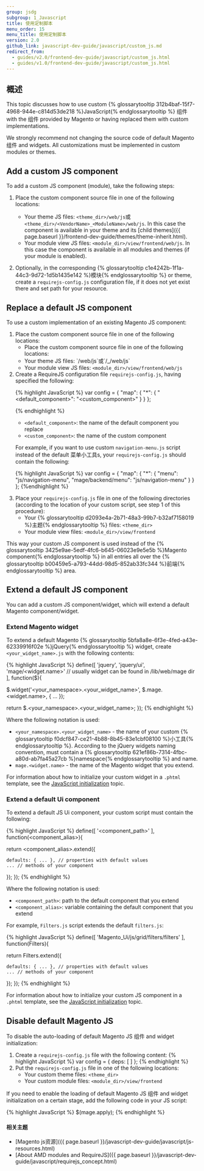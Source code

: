 ```yaml
---
group: jsdg
subgroup: 1_Javascript
title: 使用定制脚本
menu_order: 15
menu_title: 使用定制脚本
version: 2.0
github_link: javascript-dev-guide/javascript/custom_js.md
redirect_from:
  - guides/v2.0/frontend-dev-guide/javascript/custom_js.html
  - guides/v1.0/frontend-dev-guide/javascript/custom_js.html
---
```


<h2 id="custom_js_overview">概述</h2>
This topic discusses how to use custom {% glossarytooltip 312b4baf-15f7-4968-944e-c814d53de218 %}JavaScript{% endglossarytooltip %} 组件 with the 组件 provided by Magento or having replaced them with custom implementations.

We strongly recommend not changing the source code of default Magento组件 and widgets. All customizations must be implemented in custom modules or themes.

## Add a custom JS component 

To add a custom JS component (module), take the following steps:

1. Place the custom component source file in one of the following locations:
	- Your theme JS files: `<theme_dir>/web/js`或`<theme_dir>/<VendorName>_<ModuleName>/web/js`. In this case the component is available in your theme and its [child themes]({{ page.baseurl }}/frontend-dev-guide/themes/theme-inherit.html). 
	- Your module view JS files: `<module_dir>/view/frontend/web/js`. In this case the component is available in all modules and themes (if your module is enabled). 

2. Optionally, in the corresponding {% glossarytooltip c1e4242b-1f1a-44c3-9d72-1d5b1435e142 %}模块{% endglossarytooltip %} or theme, create a `requirejs-config.js` configuration file, if it does not yet exist there and set path for your resource.


<h2 id="js_replace">Replace a default JS component</h2>

To use a custom implementation of an existing Magento JS component:
<ol>
  <li markdown="1">Place the custom component source file in one of
  the following locations:
<ul>
  <li markdown="1">Place the custom component source file in one of
  the following locations:
  </li>
</ul>
<ul>
  <li markdown="1">Your theme JS files: `/web/js`或`/_/web/js`
  </li>
  <li>Your module view JS files:
  <code>&lt;module_dir&gt;/view/frontend/web/js</code>
  </li>
</ul>
  </li>
  <li markdown="1">Create a RequireJS configuration file
  <code>requirejs-config.js</code>, having specified the following:

{% highlight JavaScript %} 
var config = {
  "map": {
    "*": {
      "<default_component>": "<custom_component>"
    }
  }
};

{% endhighlight %} 

<ul>
  <li>
    <code>&lt;default_component&gt;</code>: the name of the default
    component you replace
  </li>
  <li>
    <code>&lt;custom_component&gt;</code>: the name of the custom
    component
  </li>
</ul>

For example, if you want to use custom <code>navigation-menu.js</code> script instead of the default 菜单小工具s, your <code>requirejs-config.js</code> should contain the following: 

{% highlight JavaScript %}
var config = {
  "map": {
    "*": {
      "menu": "js/navigation-menu",
      "mage/backend/menu": "js/navigation-menu"
    }
  }
};
{%endhighlight %}
  
</li>
  <li>Place your <code>requirejs-config.js</code> file in one of
  the following directories (according to the location of your
  custom script, see step 1 of this procedure):
    <ul>
      <li>Your {% glossarytooltip
      d2093e4a-2b71-48a3-99b7-b32af7158019 %}主题{%
      endglossarytooltip %} files: <code>&lt;theme_dir&gt;</code>
      </li>
      <li>Your module view files:
      <code>&lt;module_dir&gt;/view/frontend</code>
      </li>
    </ul>
  </li>
</ol>

This way your custom JS component is used instead of the {% glossarytooltip 3425e9ae-5edf-4fc6-b645-06023e9e5e5b %}Magento component{% endglossarytooltip %} in all entries all over the {% glossarytooltip b00459e5-a793-44dd-98d5-852ab33fc344 %}前端{% endglossarytooltip %} area.

<h2 id="extend_js">Extend a default JS component</h2>
You can add a custom JS component/widget, which will extend a default Magento component/widget.

<h3 id="extend_js_widget">Extend Magento widget</h3>

To extend a default Magento {% glossarytooltip 5bfa8a8e-6f3e-4fed-a43e-62339916f02e %}jQuery{% endglossarytooltip %} widget, create `<your_widget_name>.js` with the following contents:

{% highlight JavaScript %}
define([
  'jquery',
  'jquery/ui',
  'mage/<widget.name>' // usually widget can be found in /lib/web/mage dir
], function($){
 
  $.widget('<your_namespace>.<your_widget_name>', $.mage.<widget.name>, { ... });
 
  return $.<your_namespace>.<your_widget_name>;
});
{% endhighlight %}

Where the following notation is used:
<ul>
  <li>
    <code>&lt;your_namespace&gt;.&lt;your_widget_name&gt;</code> -
    the name of your custom {% glossarytooltip
    f0dcf847-ce21-4b88-8b45-83e1cbf08100 %}小工具{%
    endglossarytooltip %}. According to the jQuery widgets naming
    convention, must contain a {% glossarytooltip
    621ef86b-7314-4fbc-a80d-ab7fa45a27cb %}namespace{%
    endglossarytooltip %} and name.
  </li>
  <li>
    <code>mage.&lt;widget.name&gt;</code> - the name of the Magento
    widget that you extend.
  </li>
</ul>

For information about how to initialize your custom widget in a `.phtml` template, see the <a href="{{ page.baseurl }}/javascript-dev-guide/javascript/js_init.html" target="_blank">JavaScript initialization</a> topic.

<h3 id="extend_js_component">Extend a default Ui component</h3>

To extend a default JS Ui component, your custom script must contain the following:

{% highlight JavaScript %}
define([
  '<component_path>'
], function(<component_alias>){
 
  return <component_alias>.extend({
 
    defaults: { ... }, // properties with default values
    ... // methods of your component
  });
});
{% endhighlight %}

Where the following notation is used:

<ul>
  <li>
    <code>&lt;component_path&gt;</code>: path to the default
    component that you extend
  </li>
  <li>
    <code>&lt;component_alias&gt;</code>: variable containing the
    default component that you extend
  </li>
</ul>

For example, <code>Filters.js</code> script extends the default <code>filters.js</code>:

{% highlight JavaScript %}
define([
  'Magento_Ui/js/grid/filters/filters'
], function(Filters){
 
  return Filters.extend({
 
    defaults: { ... }, // properties with default values
    ... // methods of your component
  });
});
{% endhighlight %}


For information about how to initialize your custom JS component in a `.phtml` template, see the <a href="{{ page.baseurl }}/javascript-dev-guide/javascript/js_init.html" target="_blank">JavaScript initialization</a> topic.

<h2 id="disable_default_js">Disable default Magento JS</h2>

To disable the auto-loading of default Magento JS 组件 and widget initialization:
<ol>
  <li>Create a <code>requirejs-config.js</code> file with the
  following content: {% highlight JavaScript %} var config = {
  deps: [ ] }; {% endhighlight %}
  </li>
  <li>Put the <code>requirejs-config.js</code> file in one of the
  following locations:
    <ul>
      <li>Your custom theme files: <code>&lt;theme_dir&gt;</code>
      </li>
      <li>Your custom module files:
      <code>&lt;module_dir&gt;/view/frontend</code>
      </li>
    </ul>
  </li>
</ol>
If you need to enable the loading of default Magento JS 组件 and widget initialization on a certain stage, add the following code in your JS script:

{% highlight JavaScript %}
$(mage.apply);
{% endhighlight %}


#### 相关主题

- [Magento js资源]({{ page.baseurl }}/javascript-dev-guide/javascript/js-resources.html)
- [About AMD modules and RequireJS]({{ page.baseurl }}/javascript-dev-guide/javascript/requirejs_concept.html)

